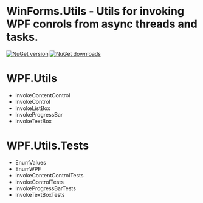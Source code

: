 # **WinForms.Utils** - Utils for invoking WPF conrols from async threads and tasks.

[![NuGet version](https://img.shields.io/nuget/v/WPF.Utils.svg?style=flat)](https://www.nuget.org/packages/WPF.Utils/)
[![NuGet downloads](https://img.shields.io/nuget/dt/WPF.Utils.svg)](https://www.nuget.org/packages/WPF.Utils/)

# WPF.Utils
- InvokeContentControl
- InvokeControl
- InvokeListBox
- InvokeProgressBar
- InvokeTextBox

# WPF.Utils.Tests
- EnumValues
- EnumWPF
- InvokeContentControlTests
- InvokeControlTests
- InvokeProgressBarTests
- InvokeTextBoxTests
